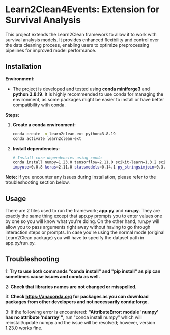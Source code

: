 # Learn2Clean4Events: Extension for Survival Analysis

This project extends the Learn2Clean framework to allow it to work with survival analysis models. It provides enhanced flexibility and control over the data cleaning process, enabling users to optimize preprocessing pipelines for improved model performance.

## Installation

**Environment:**

*   The project is developed and tested using **conda miniforge3** and **python 3.8.19**. It is highly recommended to use conda for managing the environment, as some packages might be easier to install or have better compatibility with conda.

**Steps:**

1.  **Create a conda environment:**

    ```bash
    conda create -n learn2clean-ext python=3.8.19
    conda activate learn2clean-ext
    ```

2.  **Install dependencies:**

    ```bash
    # Install core dependencies using conda
    conda install numpy=1.23.0 tensorflow=2.11.0 scikit-learn=1.3.2 scipy=1.10.1 Theano=1.0.5 cachetools=5.3.3 scikit-survival=0.22.2 
    impyute=0.0.8 keras=2.11.0 statsmodels=0.14.1 py_stringsimjoin=0.3.5  sklearn-contrib-py-earth=0.1.0 seaborn=0.13.2 jellyfish=1.1.0 tdda=1.0.13 lifelines=0.27.8 tf_slim=1.1.0
    ```

**Note:** If you encounter any issues during installation, please refer to the troubleshooting section below.

## Usage

There are 2 files used to run the framework; **app.py** and **run.py**. They are exactly the same thing except that app.py prompts you to enter values one by one so you will know what you're doing. On the other hand, run.py will allow you to pass arguments right away without having to go through interaction steps or prompts. In case you're using the normal mode (original Learn2Clean package) you will have to specify the dataset path in app.py/run.py.

## Troubleshooting

1: **Try to use both commands "conda install" and "pip install" as pip can sometimes cause issues and conda as well.**

2: **Check that libraries names are not changed or misspelled.**

3: **Check https://anaconda.org for packages as you can download packages from other developers and not necessarily conda:forge.**

3: If the following error is encountered: **"AttributeError: module 'numpy' has no attribute 'ndarray'"**, run "conda install numpy" which will reinstall/update numpy and the issue will be resolved; however, version 1.23.0 works fine.

